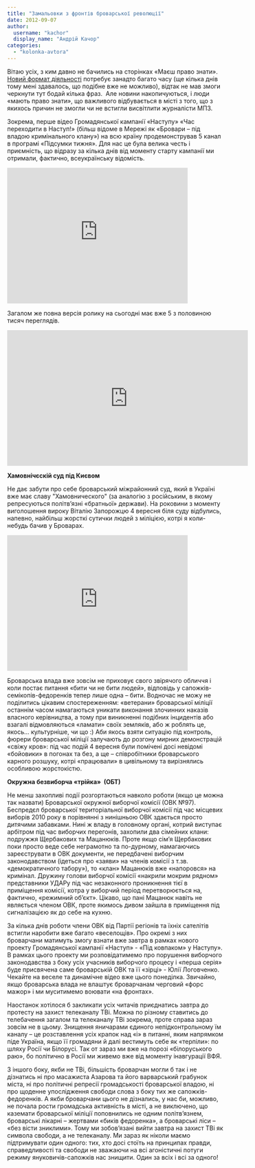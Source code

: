```yaml
---
title: "Замальовки з фронтів броварської революції"
date: 2012-09-07
author: 
  username: "kachor"
  display_name: "Андрій Качор"
categories: 
  - "kolonka-avtora"
---
```


Вітаю усіх, з ким давно не бачились на сторінках «Маєш право знати». [Новий формат діяльності](http://www.nastup.info/) потребує занадто багато часу (ще кілька днів тому мені здавалось, що подібне вже не можливо), відтак не мав змоги черкнути тут бодай кілька фраз.  Але новини накопичуються, і люди «мають право знати», що важливого відбувається в місті з того, що з якихось причин не змогли чи не встигли висвітлити журналісти МПЗ.

Зокрема, перше відео Громадянської кампанії «Наступу» «Час переходити в Наступ!» (більш відоме в Мережі як «Бровари – під владою кримінального клану») на всю країну продемонстрував 5 канал в програмі «Підсумки тижня». Для нас це була велика честь і приємність, що відразу за кілька днів від моменту старту кампанії ми отримали, фактично, всеукраїнську відомість.

<iframe src="http://www.youtube.com/embed/kSwwdyqC6Z0" frameborder="0" width="420" height="315"></iframe>

Загалом же повна версія ролику на сьогодні має вже 5 з половиною тисяч переглядів.

<iframe src="http://www.youtube.com/embed/04utsHxgECA" frameborder="0" width="560" height="315"></iframe>

**Хамовнічєскій суд під Києвом**

Не дає забути про себе броварський міжрайонний суд, який в Україні вже має славу "Хамовнического" (за аналогію з російським, в якому репресуються політв’язні «братньої» держави). На роковини з моменту виголошення вироку Віталію Запорожцю 4 вересня біля суду відбулись, напевно, найбільш жорсткі сутички людей з міліцією, котрі я коли-небудь бачив у Броварах.

<iframe src="http://www.youtube.com/embed/SN35QvJY6Ko" frameborder="0" width="420" height="315"></iframe>

Броварська влада вже зовсім не приховує свого звірячого обличчя і коли постає питання «бити чи не бити людей», відповідь у сапожків-семікопів-федоренків тепер лише одна – бити. Водночас не можу не поділитись цікавим спостереженням: «ветерани» броварської міліції останнім часом намагаються уникати виконання злочинних наказів власного керівництва, а тому при виникненні подібних інцидентів або взагалі відмовляються «ламати» своїх земляків, або ж роблять це, якось… культурніше, чи що :) Аби якось взяти ситуацію під контроль, фюрери броварської міліції залучають до розгону мирних демонстрацій «свіжу кров»: під час подій 4 вересня були помічені досі невідомі «бойовики» в погонах та без, а ще – співробітники броварського карного розшуку, котрі «працювали» в цивільному та вирізнялись особливою жорстокістю.

**Окружна безвиборча «трійка»  (ОБТ)**

Не менш захопливі події розгортаються навколо роботи (якщо це можна так назвати) Броварської окружної виборчої комісії (ОВК №97). Беспредєл броварської територіальної виборчої комісії під час місцевих виборів 2010 року в порівнянні з нинішньою ОВК здається просто дитячими забавками. Нині ж владу в головному органі, котрий виступає арбітром під час виборчих перегонів, захопили два сімейних клани: подружжя Щербакових та Мацанюків. Проте якщо сім’я Щербакових поки просто веде себе неграмотно та по-дурному, намагаючись зареєструвати в ОВК документи, не передбачені виборчим законодавством (ідеться про «заяви» на членів комісії з т.зв. «демократичного табору»), то «клан» Мацанюків вже «напоровся» на кримінал. Дружину голови виборчої комісії «накрили мокрим рядном» представники УДАРу під час незаконного проникнення тієї в приміщення комісії, котра у виборчий період перетворюється на, фактично, «режимний об’єкт». Цікаво, що пані Мацанюк навіть не являється членом ОВК, проте якимось дивом зайшла в приміщення під сигналізацією як до себе на кухню.

За кілька днів роботи члени ОВК від Партії регіонів та їхніх сателітів встигли наробити вже багато «веселощів». Про окремі з них броварчани матимуть змогу взнати вже завтра в рамках нового проекту Громадянської кампанії «Наступ» - «Під ковпаком» у Наступу». В рамках цього проекту ми розповідатимемо про порушення виборчого законодавства з боку усіх учасників виборчого процесу і «перша серія» буде присвячена саме броварській ОВК та її «зірці» - Юлії Логовченко. Чекайте на веселе та динамічне відео вже цього понеділка. Звичайно, якщо броварська влада не влаштує броварчанам черговий «форс мажор» і ми муситимемо воювати «на фронтах».

Наостанок хотілося б закликати усіх читачів приєднатись завтра до протесту на захист телеканалу ТВі. Можна по різному ставитись до телебачення загалом та телеканалу ТВі зокрема, проте справа зараз зовсім не в цьому. Знищення яничарами єдиного непідконтрольному їм каналу – це розставлення усіх крапок над «і» в питанні, яким напрямком піде Україна, якщо її громадяни й далі вестимуть себе як «терпіли»: по шляху Росії чи Білорусі. Так от зараз ми вже на порозі «білоруського раю», бо політично в Росії ми живемо вже від моменту інавгурації ВФЯ.

З іншого боку, якби не ТВі, більшість броварчан могли б так і не дізнатись ні про масажиста Азарова та його варварський грабунок міста, ні про політичні репресії громадськості броварської владою, ні про щоденне упослідження свободи слова з боку тих же сапожків-федоренків. А якби броварчани цього не дізнались, у нас би, можливо, не почала рости громадська активність в місті, а не виключено, що каземати броварської міліції поповнились не одним політв’язнем, броварські лікарні – жертвами «биків федоренка», а броварські ліси – «без вісти зниклими». Тому ми зобов’язані вийти завтра на захист ТВі як символа свободи, а не телеканалу. Ми зараз як ніколи маємо підтримувати один одного: тих, хто досі стоїть на принципах правди, справедливості та свободи не зважаючи на всі агоністичні потуги режиму януковичів-сапожків нас знищити. Один за всіх і всі за одного!
